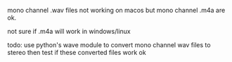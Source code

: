 mono channel .wav files not working on macos but mono channel .m4a are ok.

not sure if .m4a will work in windows/linux

todo: use python's wave module to convert mono channel wav files to stereo
      then test if these converted files work ok